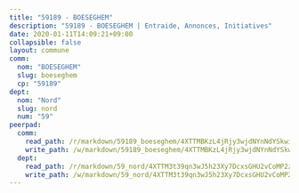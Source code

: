 ```yaml
---
title: "59189 - BOESEGHEM"
description: "59189 - BOESEGHEM | Entraide, Annonces, Initiatives"
date: 2020-01-11T14:09:21+09:00
collapsible: false
layout: commune
comm:
  nom: "BOESEGHEM"
  slug: boeseghem
  cp: "59189"
dept:
  nom: "Nord"
  slug: nord
  num: "59"
peerpad:
  comm:
    read_path: /r/markdown/59189_boeseghem/4XTTMBKzL4jRjy3wjdNYnNdYSkwiyDi7NRvPYLVhGfy7HRgJP
    write_path: /w/markdown/59189_boeseghem/4XTTMBKzL4jRjy3wjdNYnNdYSkwiyDi7NRvPYLVhGfy7HRgJP-K3TgTr7xiVW4Z9pjzNDRYPZhNym1dm2kvHJUTwj6g6pn62zxsRPgEH23VKsiU2vt3jnSdw7a74cvKTmsasbuKQ6T2xgixpDWZPD1gVYFtvhULCqgsrTySkcYB96z8aW1XiVNURdV
  dept:
    read_path: /r/markdown/59_nord/4XTTM3t39qn3wJ5h23Xy7DcxsGHU2vCoMP2z3iS4TUn3TrtdJ
    write_path: /w/markdown/59_nord/4XTTM3t39qn3wJ5h23Xy7DcxsGHU2vCoMP2z3iS4TUn3TrtdJ-K3TgTuZGkuZqXfr6fpmH7pGsMT6ndvZQMyRDze5QBt7XScLWHoBi246kLoDKpTH2Yo4f3AFSSJqGc2ozvNww7qPLqsDjpvahxCbQ6F5znbfjp6kVgaDcTYc9LyhwSfYuCevnvZUQ
---
```


